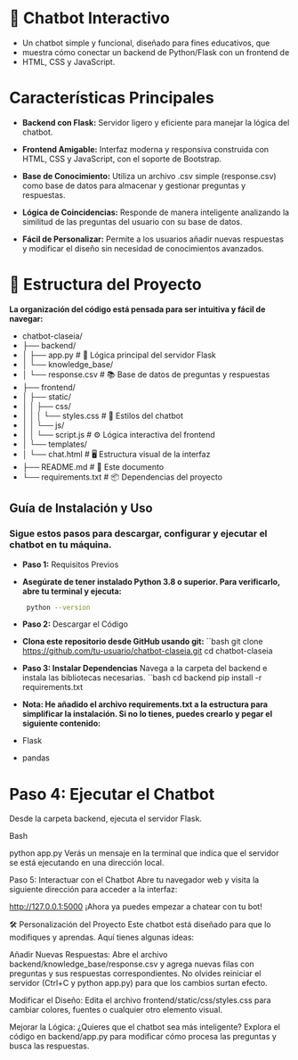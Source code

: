 # 🤖 Chatbot Interactivo
- Un chatbot simple y funcional, diseñado para fines educativos, que 
- muestra cómo conectar un backend de Python/Flask con un frontend de 
- HTML, CSS y JavaScript.

# Características Principales
- **Backend con Flask:** Servidor ligero y eficiente para manejar la lógica del chatbot.

- **Frontend Amigable:** Interfaz moderna y responsiva construida con HTML, CSS y JavaScript, con el soporte de Bootstrap.

- **Base de Conocimiento:** Utiliza un archivo .csv simple (response.csv) como base de datos para almacenar y gestionar preguntas y respuestas.

- **Lógica de Coincidencias:** Responde de manera inteligente analizando la similitud de las preguntas del usuario con su base de datos.

- **Fácil de Personalizar:** Permite a los usuarios añadir nuevas respuestas y modificar el diseño sin necesidad de conocimientos avanzados.

# 📁 Estructura del Proyecto
**La organización del código está pensada para ser intuitiva y fácil de navegar:**

- chatbot-claseia/
- ├── backend/
- │   ├── app.py                      # 🧠 Lógica principal del servidor Flask
- │   └── knowledge_base/
- │       └── response.csv            # 📚 Base de datos de preguntas y respuestas
- ├── frontend/
- │   ├── static/
- │   │   ├── css/
- │   │   │   └── styles.css          # 🎨 Estilos del chatbot
- │   │   └── js/
- │   │       └── script.js           # ⚙️ Lógica interactiva del frontend
- │   └── templates/
- │       └── chat.html               # 🖥️ Estructura visual de la interfaz
- ├── README.md                       # 📝 Este documento
- └── requirements.txt                # 📦 Dependencias del proyecto

## **Guía de Instalación y Uso**
### **Sigue estos pasos para descargar, configurar y ejecutar el chatbot en tu máquina.**

- **Paso 1:** Requisitos Previos
- **Asegúrate de tener instalado Python 3.8 o superior. Para verificarlo, abre tu terminal y ejecuta:**
  ```bash
   python --version

- **Paso 2:** Descargar el Código
- **Clona este repositorio desde GitHub usando git:**
    ``bash
     git clone https://github.com/tu-usuario/chatbot-claseia.git
     cd chatbot-claseia

- **Paso 3: Instalar Dependencias**
     Navega a la carpeta del backend e instala las bibliotecas necesarias.
   ``bash
     cd backend
     pip install -r requirements.txt

- **Nota: He añadido el archivo requirements.txt a la estructura para simplificar la instalación. Si no lo tienes, puedes crearlo y pegar el siguiente contenido:**

- Flask
- pandas

# **Paso 4: Ejecutar el Chatbot**
Desde la carpeta backend, ejecuta el servidor Flask.

Bash

python app.py
Verás un mensaje en la terminal que indica que el servidor se está ejecutando en una dirección local.

Paso 5: Interactuar con el Chatbot
Abre tu navegador web y visita la siguiente dirección para acceder a la interfaz:

http://127.0.0.1:5000
¡Ahora ya puedes empezar a chatear con tu bot!

🛠️ Personalización del Proyecto
Este chatbot está diseñado para que lo modifiques y aprendas. Aquí tienes algunas ideas:

Añadir Nuevas Respuestas: Abre el archivo backend/knowledge_base/response.csv y agrega nuevas filas con preguntas y sus respuestas correspondientes. No olvides reiniciar el servidor (Ctrl+C y python app.py) para que los cambios surtan efecto.

Modificar el Diseño: Edita el archivo frontend/static/css/styles.css para cambiar colores, fuentes o cualquier otro elemento visual.

Mejorar la Lógica: ¿Quieres que el chatbot sea más inteligente? Explora el código en backend/app.py para modificar cómo procesa las preguntas y busca las respuestas.
